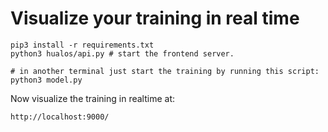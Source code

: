 # Visualize your training in real time

```
pip3 install -r requirements.txt
python3 hualos/api.py # start the frontend server.

# in another terminal just start the training by running this script:
python3 model.py
```

Now visualize the training in realtime at:
```
http://localhost:9000/
```
